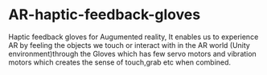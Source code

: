 # AR-haptic-feedback-gloves
Haptic feedback gloves for Augumented reality,
It enables us to experience AR by feeling the objects we touch or interact with in the AR world (Unity environment)through the Gloves which 
has few servo motors and vibration motors which creates the sense of touch,grab etc when combined.
